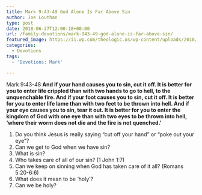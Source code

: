 ```yaml
---
title: Mark 9:43-49 God Alone Is Far Above Sin
author: Joe Louthan
type: post
date: 2018-06-27T12:00:18+00:00
url: /family-devotions/mark-943-49-god-alone-is-far-above-sin/
featured_image: https://i1.wp.com/theologic.us/wp-content/uploads/2018/06/m15-086.jpg?resize=825%2C510
categories:
  - Devotions
tags:
  - 'Devotions: Mark'

---
```

<div>
  Mark 9:43-48 <strong>And if your hand causes you to sin, cut it off. It is better for you to enter life crippled than with two hands to go to hell, to the unquenchable fire. And if your foot causes you to sin, cut it off. It is better for you to enter life lame than with two feet to be thrown into hell. And if your eye causes you to sin, tear it out. It is better for you to enter the kingdom of God with one eye than with two eyes to be thrown into hell, ‘where their worm does not die and the fire is not quenched.’ </strong>
</div>

<div>
</div>

  1. Do you think Jesus is really saying &#8220;cut off your hand&#8221; or &#8220;poke out your eye&#8221;?
  2. Can we get to God when we have sin?
  3. What is sin?
  4. Who takes care of all of our sin? (1 John 1:7)
  5. Can we keep on sinning when God has taken care of it all? (Romans 5:20-6:6)
  6. What does it mean to be &#8216;holy&#8217;?
  7. Can we be holy?